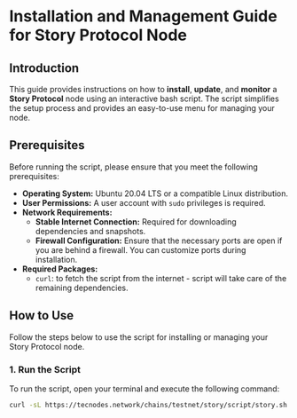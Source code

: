 # Installation and Management Guide for Story Protocol Node

## Introduction

This guide provides instructions on how to **install**, **update**, and **monitor** a **Story Protocol** node using an interactive bash script. The script simplifies the setup process and provides an easy-to-use menu for managing your node.

## Prerequisites

Before running the script, please ensure that you meet the following prerequisites:

- **Operating System:** Ubuntu 20.04 LTS or a compatible Linux distribution.
- **User Permissions:** A user account with `sudo` privileges is required.
- **Network Requirements:**
  - **Stable Internet Connection:** Required for downloading dependencies and snapshots.
  - **Firewall Configuration:** Ensure that the necessary ports are open if you are behind a firewall. You can customize ports during installation.
- **Required Packages:**
  - `curl`: to fetch the script from the internet - script will take care of the remaining dependencies.

## How to Use

Follow the steps below to use the script for installing or managing your Story Protocol node.

### 1. Run the Script

To run the script, open your terminal and execute the following command:

```bash
curl -sL https://tecnodes.network/chains/testnet/story/script/story.sh | bash
